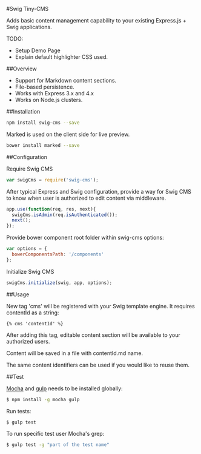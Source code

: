 #Swig Tiny-CMS

Adds basic content management capability to your existing Express.js + Swig applications.

TODO:
- Setup Demo Page
- Explain default highlighter CSS used.

##Overview

- Support for Markdown content sections.
- File-based persistence.
- Works with Express 3.x and 4.x
- Works on Node.js clusters.

##Installation

```sh
npm install swig-cms --save
```

Marked is used on the client side for live preview.

```sh
bower install marked --save
```

##Configuration

Require Swig CMS
```js
var swigCms = require('swig-cms');
```

After typical Express and Swig configuration, provide a way for Swig CMS to know when user is authorized to edit content via middleware.

```js
app.use(function(req, res, next){
  swigCms.isAdmin(req.isAuthenticated());
  next();
});
````

Provide bower component root folder within swig-cms options:

```js
var options = {
  bowerComponentsPath: '/components'
};
```

Initialize Swig CMS

```js
swigCms.initialize(swig, app, options);
````

##Usage

New tag 'cms' will be registered with your Swig template engine. It requires contentId as a string:

```swig
{% cms 'contentId' %}
```

After adding this tag, editable content section will be available to your authorized users.

Content will be saved in a file with contentId.md name.

The same content identifiers can be used if you would like to reuse them.

##Test

[Mocha](http://visionmedia.github.io/mocha/) and [gulp](http://gulpjs.com/) needs to be installed globally:

```sh
$ npm install -g mocha gulp
```

Run tests:

```sh
$ gulp test
```

To run specific test user Mocha's grep:

```sh
$ gulp test -g "part of the test name"
```



